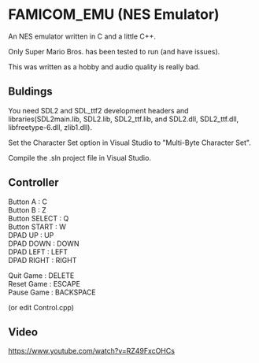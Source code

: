 # FAMICOM_EMU (NES Emulator)

An NES emulator written in C and a little C++.

Only Super Mario Bros. has been tested to run (and have issues).

This was written as a hobby and audio quality is really bad.

## Buldings

You need SDL2 and SDL_ttf2 development headers and libraries(SDL2main.lib, SDL2.lib, SDL2_ttf.lib, and SDL2.dll, SDL2_ttf.dll, libfreetype-6.dll, zlib1.dll).

Set the Character Set option in Visual Studio to "Multi-Byte Character Set".

Compile the .sln project file in Visual Studio.

## Controller

Button A : C  
Button B : Z  
Button SELECT : Q  
Button START : W  
DPAD UP : UP  
DPAD DOWN : DOWN  
DPAD LEFT : LEFT  
DPAD RIGHT : RIGHT  

Quit Game : DELETE  
Reset Game : ESCAPE  
Pause Game : BACKSPACE  

(or edit Control.cpp)

## Video

https://www.youtube.com/watch?v=RZ49FxcOHCs

